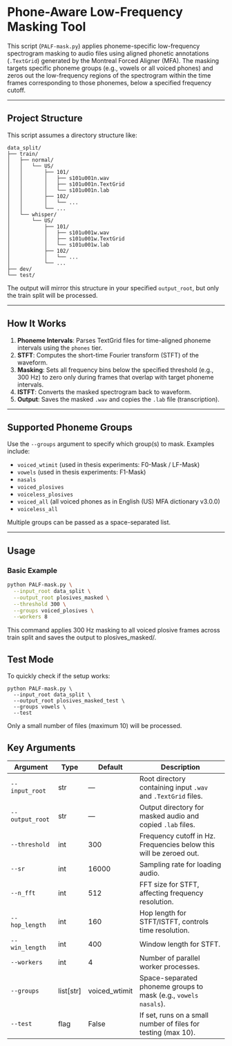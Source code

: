 # Phone-Aware Low-Frequency Masking Tool

This script (`PALF-mask.py`) applies phoneme-specific low-frequency spectrogram masking to audio files using aligned phonetic annotations (`.TextGrid`) generated by the Montreal Forced Aligner (MFA). The masking targets specific phoneme groups (e.g., vowels or all voiced phones) and zeros out the low-frequency regions of the spectrogram within the time frames corresponding to those phonemes, below a specified frequency cutoff.

---

## Project Structure

This script assumes a directory structure like:

```
data_split/
├── train/
│   ├── normal/
│   │   └── US/
│   │       ├── 101/
│   │       │   ├── s101u001n.wav
│   │       │   ├── s101u001n.TextGrid
│   │       │   └── s101u001n.lab
│   │       ├── 102/
│   │       │   └── ...
│   │       └── ...
│   └── whisper/
│       └── US/
│           ├── 101/
│           │   ├── s101u001w.wav
│           │   ├── s101u001w.TextGrid
│           │   └── s101u001w.lab
│           ├── 102/
│           │   └── ...
│           └── ...
├── dev/
└── test/
```
The output will mirror this structure in your specified `output_root`, but only the train split will be processed.

---

## How It Works

1. **Phoneme Intervals**: Parses TextGrid files for time-aligned phoneme intervals using the `phones` tier.
2. **STFT**: Computes the short-time Fourier transform (STFT) of the waveform.
3. **Masking**: Sets all frequency bins below the specified threshold (e.g., 300 Hz) to zero only during frames that overlap with target phoneme intervals.
4. **ISTFT**: Converts the masked spectrogram back to waveform.
5. **Output**: Saves the masked `.wav` and copies the `.lab` file (transcription).

---

## Supported Phoneme Groups

Use the `--groups` argument to specify which group(s) to mask. Examples include:

- `voiced_wtimit` (used in thesis experiments: F0-Mask / LF-Mask)
- `vowels` (used in thesis experiments: F1-Mask)
- `nasals`
- `voiced_plosives`
- `voiceless_plosives`
- `voiced_all` (all voiced phones as in English (US) MFA dictionary v3.0.0)
- `voiceless_all`

Multiple groups can be passed as a space-separated list.

---

## Usage

### Basic Example

```bash
python PALF-mask.py \
  --input_root data_split \
  --output_root plosives_masked \
  --threshold 300 \
  --groups voiced_plosives \
  --workers 8
```

This command applies 300 Hz masking to all voiced plosive frames across train split and saves the output to plosives_masked/.

## Test Mode
To quickly check if the setup works:
```
python PALF-mask.py \
  --input_root data_split \
  --output_root plosives_masked_test \
  --groups vowels \
  --test
```
Only a small number of files (maximum 10) will be processed.

## Key Arguments

| Argument           | Type     | Default   | Description                                                                 |
|--------------------|----------|-----------|-----------------------------------------------------------------------------|
| `--input_root`     | str      | —         | Root directory containing input `.wav` and `.TextGrid` files.               |
| `--output_root`    | str      | —         | Output directory for masked audio and copied `.lab` files.                 |
| `--threshold`      | int      | 300       | Frequency cutoff in Hz. Frequencies below this will be zeroed out.         |
| `--sr`             | int      | 16000     | Sampling rate for loading audio.                                           |
| `--n_fft`          | int      | 512       | FFT size for STFT, affecting frequency resolution.                         |
| `--hop_length`     | int      | 160       | Hop length for STFT/ISTFT, controls time resolution.                       |
| `--win_length`     | int      | 400       | Window length for STFT.                                                    |
| `--workers`        | int      | 4         | Number of parallel worker processes.                                       |
| `--groups`         | list[str]| voiced_wtimit | Space-separated phoneme groups to mask (e.g., `vowels nasals`).       |
| `--test`           | flag     | False     | If set, runs on a small number of files for testing (max 10).              |



